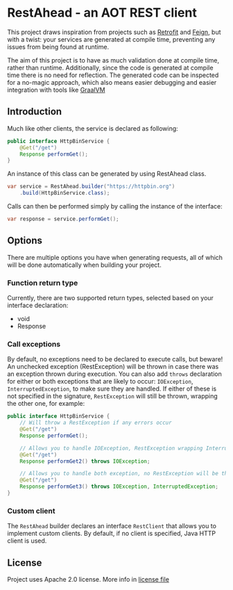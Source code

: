 # RestAhead - an AOT REST client

This project draws inspiration from projects such as [Retrofit](https://square.github.io/retrofit/)
and [Feign](https://github.com/OpenFeign/feign), but with a twist: your services are generated at compile time,
preventing any issues from being found at runtime.

The aim of this project is to have as much validation done at compile time, rather than runtime. Additionally, since the
code is generated at compile time there is no need for reflection. The generated code can be inspected for a no-magic
approach, which also means easier debugging and easier integration with tools like [GraalVM](https://www.graalvm.org/)

## Introduction

Much like other clients, the service is declared as following:

```java
public interface HttpBinService {
    @Get("/get")
    Response performGet();
}
```

An instance of this class can be generated by using RestAhead class.

```java
var service = RestAhead.builder("https://httpbin.org")
    .build(HttpBinService.class);
```

Calls can then be performed simply by calling the instance of the interface:

```java
var response = service.performGet();
```

## Options

There are multiple options you have when generating requests, all of which will be done automatically when building your
project.

### Function return type

Currently, there are two supported return types, selected based on your interface declaration:

- void
- Response

### Call exceptions

By default, no exceptions need to be declared to execute calls, but beware! An unchecked exception (RestException) will
be thrown in case there was an exception thrown during execution. You can also add `throws` declaration for either or
both exceptions that are likely to occur: `IOException`, `InterruptedException`, to make sure they are handled. If
either of these is not specified in the signature, `RestException` will still be thrown, wrapping the other one, for
example:

```java
public interface HttpBinService {
    // Will throw a RestException if any errors occur
    @Get("/get")
    Response performGet();

    // Allows you to handle IOException, RestException wrapping InterruptedException may still occur
    @Get("/get")
    Response performGet2() throws IOException;

    // Allows you to handle both exception, no RestException will be thrown
    @Get("/get")
    Response performGet3() throws IOException, InterruptedException;
}
```

### Custom client

The `RestAhead` builder declares an interface `RestClient` that allows you to implement custom clients. By default, if
no client is specified, Java HTTP client is used. 

## License

Project uses Apache 2.0 license. More info in [license file](LICENSE)